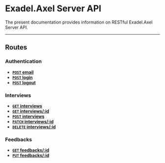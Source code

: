 # Exadel.Axel Server API

The present documentation provides information on RESTful Exadel.Axel Server API.

***

## Routes

### Authentication

- **[```POST``` email](./auth/POST_email.md)**
- **[```POST``` login](./auth/POST_login.md)**
- **[```POST``` logout](./auth/POST_logout.md)**

### Interviews

- **[```GET``` interviews](./interviews/GET_interviews.md)**
- **[```GET``` interviews/:id](./interviews/GET_interviews_id.md)**
- **[```POST``` interviews](./interviews/POST_interviews.md)**
- **[```PATCH``` interviews/:id](./interviews/PATCH_interviews_id.md)**
- **[```DELETE``` interviews/:id](./interviews/DELETE_interviews_id.md)**

### Feedbacks

- **[```GET``` feedbacks/:id](./feedbacks/GET_feedbacks_id)**
- **[```PUT``` feedbacks/:id](./feedbacks/PUT_feedbacks_id)**
